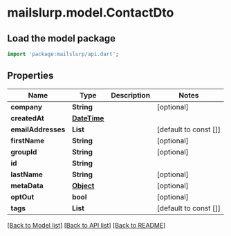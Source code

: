 # mailslurp.model.ContactDto

## Load the model package
```dart
import 'package:mailslurp/api.dart';
```

## Properties
Name | Type | Description | Notes
------------ | ------------- | ------------- | -------------
**company** | **String** |  | [optional] 
**createdAt** | [**DateTime**](DateTime) |  | 
**emailAddresses** | **List<String>** |  | [default to const []]
**firstName** | **String** |  | [optional] 
**groupId** | **String** |  | [optional] 
**id** | **String** |  | 
**lastName** | **String** |  | [optional] 
**metaData** | [**Object**]() |  | [optional] 
**optOut** | **bool** |  | [optional] 
**tags** | **List<String>** |  | [default to const []]

[[Back to Model list]](../README#documentation-for-models) [[Back to API list]](../README#documentation-for-api-endpoints) [[Back to README]](../README)


